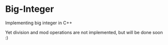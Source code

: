 # Big-Integer
Implementing big integer in C++ 

Yet division and mod operations are not implemented, but will be done soon :)
